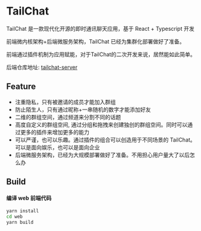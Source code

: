# TailChat

TailChat 是一款现代化开源的即时通讯聊天应用，基于 React + Typescript 开发

前端微内核架构+后端微服务架构，TailChat 已经为集群化部署做好了准备。

前端通过插件机制为应用赋能，对于TailChat的二次开发来说，居然能如此简单。

后端仓库地址: [tailchat-server](https://github.com/msgbyte/tailchat-server)


## Feature

- 注重隐私，只有被邀请的成员才能加入群组
- 防止陌生人，只有通过昵称+一串随机的数字才能添加好友
- 二维的群组空间，通过频道来分割不同的话题
- 高度自定义的群组空间, 通过分组和拖拽来创建独创的群组空间。同时可以通过更多的插件来增加更多的能力
- 可以严谨，也可以乐趣。通过插件的组合可以创造用于不同场景的 TailChat。可以是面向娱乐，也可以是面向企业
- 后端微服务架构，已经为大规模部署做好了准备。不用担心用户量大了以后怎么办


## Build

#### 编译 web 前端代码

```bash
yarn install
cd web
yarn build
```
